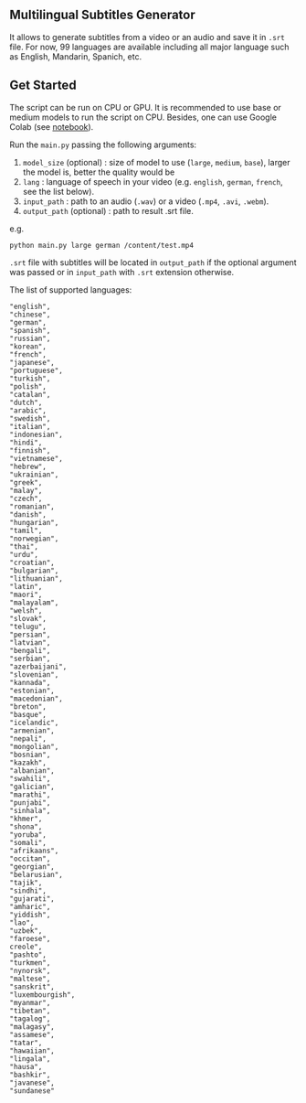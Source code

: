 ## Multilingual Subtitles Generator

It allows to generate subtitles from a video or an audio and save it in `.srt` file. For now, 99 languages are available including all major language such as English, Mandarin, Spanich, etc.

## Get Started

The script can be run on CPU or GPU. It is recommended to use base or medium models to run the script on CPU. Besides, one can use Google Colab (see [notebook](https://github.com/konverner/subtitles-generator/blob/main/subtitles_generator.ipynb)).

Run the `main.py` passing the following arguments:

1) `model_size` (optional) : size of model to use (`large`, `medium`, `base`), larger the model is, better the quality would be
2) `lang` : language of speech in your video (e.g. `english`, `german`, `french`, see the list below).
3) `input_path` : path to an audio (`.wav`) or a video (`.mp4`, `.avi`, `.webm`).
4) `output_path` (optional) : path to result .srt file.

e.g.

`python main.py large german /content/test.mp4`

`.srt` file with subtitles will be located in `output_path` if the optional argument was passed or in `input_path` with `.srt` extension otherwise.

The list of supported languages:

```
"english",
"chinese",
"german",
"spanish",
"russian",
"korean",
"french",
"japanese",
"portuguese",
"turkish",
"polish",
"catalan",
"dutch",
"arabic",
"swedish",
"italian",
"indonesian",
"hindi",
"finnish",
"vietnamese",
"hebrew",
"ukrainian",
"greek",
"malay",
"czech",
"romanian",
"danish",
"hungarian",
"tamil",
"norwegian",
"thai",
"urdu",
"croatian",
"bulgarian",
"lithuanian",
"latin",
"maori",
"malayalam",
"welsh",
"slovak",
"telugu",
"persian",
"latvian",
"bengali",
"serbian",
"azerbaijani",
"slovenian",
"kannada",
"estonian",
"macedonian",
"breton",
"basque",
"icelandic",
"armenian",
"nepali",
"mongolian",
"bosnian",
"kazakh",
"albanian",
"swahili",
"galician",
"marathi",
"punjabi",
"sinhala",
"khmer",
"shona",
"yoruba",
"somali",
"afrikaans",
"occitan",
"georgian",
"belarusian",
"tajik",
"sindhi",
"gujarati",
"amharic",
"yiddish",
"lao",
"uzbek",
"faroese",
creole",
"pashto",
"turkmen",
"nynorsk",
"maltese",
"sanskrit",
"luxembourgish",
"myanmar",
"tibetan",
"tagalog",
"malagasy",
"assamese",
"tatar",
"hawaiian",
"lingala",
"hausa",
"bashkir",
"javanese",
"sundanese"
```
